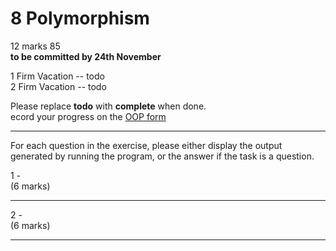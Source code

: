 # 8 Polymorphism
12 marks  85  
**to be committed by 24th November**

1 Firm Vacation   -- todo  
2 Firm Vacation    -- todo  

Please replace **todo** with **complete** when done.  
ecord your progress on the [OOP form](https://forms.gle/RiMroDpV1c1CTbHV9)


---

For each question in the exercise, please either display the output generated by running the program, or the answer if the task is a question.

1 -  
(6 marks)

---

2 -  
(6 marks)

---
